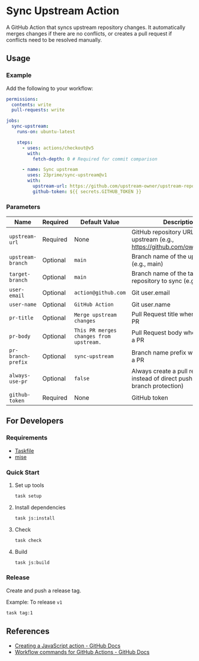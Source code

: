 # Sync Upstream Action

A GitHub Action that syncs upstream repository changes. It automatically merges changes if there are no conflicts, or creates a pull request if conflicts need to be resolved manually.

## Usage

### Example

Add the following to your workflow:

```yaml
permissions:
  contents: write
  pull-requests: write

jobs:
  sync-upstream:
    runs-on: ubuntu-latest

    steps:
      - uses: actions/checkout@v5
        with:
          fetch-depth: 0 # Required for commit comparison

      - name: Sync upstream
        uses: 23prime/sync-upstream@v1
        with:
          upstream-url: https://github.com/upstream-owner/upstream-repo.git
          github-token: ${{ secrets.GITHUB_TOKEN }}
```

### Parameters

| Name                | Required | Default Value                                    | Description                                            |
|---------------------|----------|--------------------------------------------------|--------------------------------------------------------|
| `upstream-url`      | Required | None                                             | GitHub repository URL of the upstream (e.g., <https://github.com/owner/repo.git>) |
| `upstream-branch`   | Optional | `main`                                           | Branch name of the upstream (e.g., main)              |
| `target-branch`     | Optional | `main`                                           | Branch name of the target repository to sync (e.g., main) |
| `user-email`        | Optional | `action@github.com`                              | Git user.email                                         |
| `user-name`         | Optional | `GitHub Action`                                  | Git user.name                                          |
| `pr-title`          | Optional | `Merge upstream changes`                         | Pull Request title when creating a PR                 |
| `pr-body`           | Optional | `This PR merges changes from upstream.`          | Pull Request body when creating a PR                  |
| `pr-branch-prefix`  | Optional | `sync-upstream`                                  | Branch name prefix when creating a PR                 |
| `always-use-pr`     | Optional | `false`                                          | Always create a pull request instead of direct push (useful for branch protection) |
| `github-token`      | Required | None                                             | GitHub token                                           |

## For Developers

### Requirements

- [Taskfile](https://taskfile.dev/)
- [mise](https://mise.jdx.dev/)

### Quick Start

1. Set up tools

   ```bash
   task setup
   ```

2. Install dependencies

   ```bash
   task js:install
   ```

3. Check

   ```bash
   task check
   ```

4. Build

   ```bash
   task js:build
   ```

### Release

Create and push a release tag.

Example: To release `v1`

```bash
task tag:1
```

## References

- [Creating a JavaScript action - GitHub Docs](https://docs.github.com/en/actions/tutorials/create-actions/create-a-javascript-action)
- [Workflow commands for GitHub Actions - GitHub Docs](https://docs.github.com/en/actions/reference/workflows-and-actions/workflow-commands)
